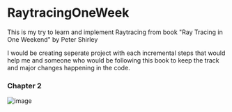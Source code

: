# RaytracingOneWeek

This is my try to learn and implement Raytracing from book "Ray Tracing in One Weekend" by Peter Shirley

I would be creating seperate project with each incremental steps that would help me and someone who would be following this book
to keep the track and major changes happening in the code.



### Chapter 2 

![image](https://github.com/tusharsankhala/RaytracingOneWeek/blob/master/02.Vec3/image.ppm)

